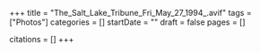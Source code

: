 +++
title = "The_Salt_Lake_Tribune_Fri_May_27_1994_.avif"
tags = ["Photos"]
categories = []
startDate = ""
draft = false
pages = []

citations = []
+++
